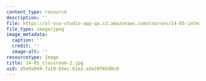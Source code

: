 ```yaml
---
content_type: resource
description: ''
file: https://ol-ocw-studio-app-qa.s3.amazonaws.com/courses/14-05-intermediate-macroeconomics-spring-2013/d5e9a9497a10b5ec81e2a3e20f65d0c0_14-05_classroom-2.jpg
file_type: image/jpeg
image_metadata:
  caption: ''
  credit: ''
  image-alt: ''
resourcetype: Image
title: 14-05_classroom-2.jpg
uid: d5e9a949-7a10-b5ec-81e2-a3e20f65d0c0
---
```

